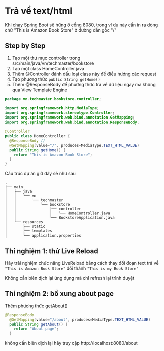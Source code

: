 # Trả về text/html

Khi chạy Spring Boot sẽ hứng ở cổng 8080, trong ví dụ này cần in ra dòng chữ "This is Amazon Book Store" ở đường dẫn gốc "/"


## Step by Step
1. Tạo một thư mục controller trong src/main/java/vn/techmaster/bookstore
2. Tạo một class HomeController.java
3. Thêm @Controller đánh dấu loại class này để điều hướng các request
4. Tạo phương thức ```public String getHome()```
5. Thêm @ResponseBody để phương thức trả về dữ liệu ngay mà không qua View Template Engine

```java
package vn.techmaster.bookstore.controller;

import org.springframework.http.MediaType;
import org.springframework.stereotype.Controller;
import org.springframework.web.bind.annotation.GetMapping;
import org.springframework.web.bind.annotation.ResponseBody;

@Controller
public class HomeController {
  @ResponseBody // 
  @GetMapping(value="/", produces=MediaType.TEXT_HTML_VALUE)
  public String getHome() {
    return "This is Amazon Book Store";
  }
}
```

Cấu trúc dự án giờ đây sẽ như sau
```
.
├── main
│   ├── java
│   │   └── vn
│   │       └── techmaster
│   │           └── bookstore
│   │               ├── controller
│   │               │   └── HomeController.java
│   │               └── BookstoreApplication.java
│   └── resources
│       ├── static
│       ├── templates
│       └── application.properties
```
## Thí nghiệm 1: thử Live Reload
Hãy trải nghiệm chức năng LiveReload bằng cách thay đổi đoạn text trả về ```"This is Amazon Book Store"``` đổi thành ```"This is my Book Store"```

Không cần biên dịch lại ứng dụng mà chỉ refresh lại trình duyệt

## Thí nghiệm 2: bổ xung about page
Thêm phương thức getAbout()

```java
@ResponseBody
  @GetMapping(value="/about", produces=MediaType.TEXT_HTML_VALUE)
  public String getAbout() {
    return "About page";
  }
```

không cần biên dịch lại hãy truy cập
http://localhost:8080/about